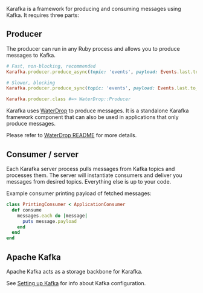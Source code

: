 Karafka is a framework for producing and consuming messages using Kafka. It requires three parts:

## Producer

The producer can run in any Ruby process and allows you to produce messages to Kafka.

```ruby
# Fast, non-blocking, recommended
Karafka.producer.produce_async(topic: 'events', payload: Events.last.to_json)

# Slower, blocking
Karafka.producer.produce_sync(topic: 'events', payload: Events.last.to_json)

Karafka.producer.class #=> WaterDrop::Producer
```

Karafka uses [WaterDrop](https://github.com/karafka/waterdrop) to produce messages. It is a standalone Karafka framework component that can also be used in applications that only produce messages.

Please refer to [WaterDrop README](https://github.com/karafka/waterdrop#usage=) for more details.

## Consumer / server

Each Karafka server process pulls messages from Kafka topics and processes them. The server will instantiate consumers and deliver you messages from desired topics. Everything else is up to your code.

Example consumer printing payload of fetched messages:

```ruby
class PrintingConsumer < ApplicationConsumer
  def consume
    messages.each do |message|
      puts message.payload
    end
  end
end
```

## Apache Kafka

Apache Kafka acts as a storage backbone for Karafka.

See [Setting up Kafka](Setting-up-Kafka) for info about Kafka configuration.
